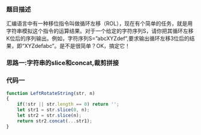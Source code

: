 ### 题目描述

汇编语言中有一种移位指令叫做循环左移（ROL），现在有个简单的任务，就是用字符串模拟这个指令的运算结果。对于一个给定的字符序列S，请你把其循环左移K位后的序列输出。例如，字符序列S=”abcXYZdef”,要求输出循环左移3位后的结果，即“XYZdefabc”。是不是很简单？OK，搞定它！

### 思路一:字符串的slice和concat,裁剪拼接

### 代码一

```js
function LeftRotateString(str, n)
{
    if(!str || str.length == 0) return '';
    let str1 = str.slice(0, n);
    let str2 = str.slice(n);
    return str2.concat(...str1);
}
```



